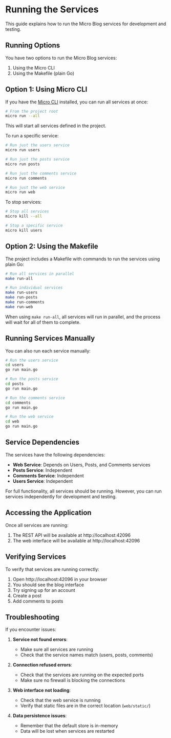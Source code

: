 # Running the Services

This guide explains how to run the Micro Blog services for development and testing.

## Running Options

You have two options to run the Micro Blog services:

1. Using the Micro CLI
2. Using the Makefile (plain Go)

## Option 1: Using Micro CLI

If you have the [Micro CLI](https://github.com/micro/micro) installed, you can run all services at once:

```bash
# From the project root
micro run --all
```

This will start all services defined in the project.

To run a specific service:

```bash
# Run just the users service
micro run users

# Run just the posts service
micro run posts

# Run just the comments service
micro run comments

# Run just the web service
micro run web
```

To stop services:

```bash
# Stop all services
micro kill --all

# Stop a specific service
micro kill users
```

## Option 2: Using the Makefile

The project includes a Makefile with commands to run the services using plain Go:

```bash
# Run all services in parallel
make run-all

# Run individual services
make run-users
make run-posts
make run-comments
make run-web
```

When using `make run-all`, all services will run in parallel, and the process will wait for all of them to complete.

## Running Services Manually

You can also run each service manually:

```bash
# Run the users service
cd users
go run main.go

# Run the posts service
cd posts
go run main.go

# Run the comments service
cd comments
go run main.go

# Run the web service
cd web
go run main.go
```

## Service Dependencies

The services have the following dependencies:

- **Web Service**: Depends on Users, Posts, and Comments services
- **Posts Service**: Independent
- **Comments Service**: Independent
- **Users Service**: Independent

For full functionality, all services should be running. However, you can run services independently for development and testing.

## Accessing the Application

Once all services are running:

1. The REST API will be available at http://localhost:42096
2. The web interface will be available at http://localhost:42096

## Verifying Services

To verify that services are running correctly:

1. Open http://localhost:42096 in your browser
2. You should see the blog interface
3. Try signing up for an account
4. Create a post
5. Add comments to posts

## Troubleshooting

If you encounter issues:

1. **Service not found errors**:
   - Make sure all services are running
   - Check that the service names match (users, posts, comments)

2. **Connection refused errors**:
   - Check that the services are running on the expected ports
   - Make sure no firewall is blocking the connections

3. **Web interface not loading**:
   - Check that the web service is running
   - Verify that static files are in the correct location (`web/static/`)

4. **Data persistence issues**:
   - Remember that the default store is in-memory
   - Data will be lost when services are restarted